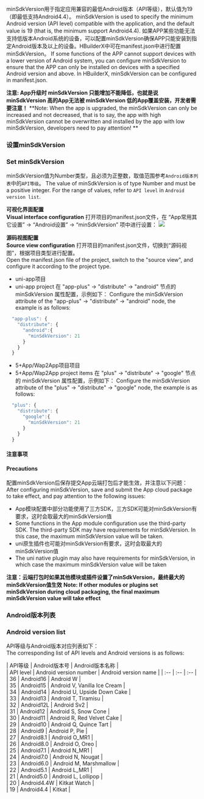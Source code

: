 minSdkVersion用于指定应用兼容的最低Android版本（API等级），默认值为19（即最低支持Android4.4）。
minSdkVersion is used to specify the minimum Android version (API level) compatible with the application, and the default value is 19 (that is, the minimum support Android4.4).
如果APP某些功能无法支持低版本Android系统的设备，可以配置minSdkVersion确保APP只能安装到指定Android版本及以上的设备。HBuilderX中可在manifest.json中进行配置minSdkVersion。
If some functions of the APP cannot support devices with a lower version of Android system, you can configure minSdkVersion to ensure that the APP can only be installed on devices with a specified Android version and above. In HBuilderX, minSdkVersion can be configured in manifest.json.

**️注意: App升级时 minSdkVersion 只能增加不能降低，也就是说 minSdkVersion 高的App无法被 minSdkVersion 低的App覆盖安装，开发者需要注意！**
**️Note: When the app is upgraded, the minSdkVersion can only be increased and not decreased, that is to say, the app with high minSdkVersion cannot be overwritten and installed by the app with low minSdkVersion, developers need to pay attention! **

### 设置minSdkVersion  
### Set minSdkVersion
minSdkVersion值为Number类型，且必须为正整数，取值范围参考`Android版本列表`中的`API等级`。
The value of minSdkVersion is of type Number and must be a positive integer. For the range of values, refer to `API level` in `Android version list`.

**可视化界面配置**  
**Visual interface configuration**
打开项目的manifest.json文件，在 “App常用其它设置” -> “Android设置” -> “minSdkVersion” 项中进行设置：
![](https://native-res.dcloud.net.cn/images/uniapp/others/minsdkversion.png)

**源码视图配置**  
**Source view configuration**
打开项目的manifest.json文件，切换到“源码视图”，根据项目类型进行配置。  
Open the manifest.json file of the project, switch to the "source view", and configure it according to the project type.


- uni-app项目  
- uni-app project
在 "app-plus" -> "distribute" -> "android" 节点的 minSdkVersion 属性配置，示例如下：
Configure the minSdkVersion attribute of the "app-plus" -> "distribute" -> "android" node, the example is as follows:
``` js
  "app-plus": {
    "distribute": {
      "android":{
        "minSdkVersion": 21
      }
    }
  }
```

- 5+App/Wap2App项目项目  
- 5+App/Wap2App project items
在 "plus" -> "distribute" -> "google" 节点的 minSdkVersion 属性配置，示例如下：
Configure the minSdkVersion attribute of the "plus" -> "distribute" -> "google" node, the example is as follows:
```javascript
  "plus": {
    "distribute": {
      "google":{
        "minSdkVersion": 21
      }
    }
  }
```

#### 注意事项  
#### Precautions  
配置minSdkVersion后保存提交App云端打包后才能生效，并注意以下问题：
After configuring minSdkVersion, save and submit the App cloud package to take effect, and pay attention to the following issues:
- App模块配置中部分功能使用了三方SDK，三方SDK可能对minSdkVersion有要求，这时会取最大的minSdkVersion值
- Some functions in the App module configuration use the third-party SDK. The third-party SDK may have requirements for minSdkVersion. In this case, the maximum minSdkVersion value will be taken.
- uni原生插件也可能对minSdkVersion有要求，这时会取最大的minSdkVersion值
- The uni native plugin may also have requirements for minSdkVersion, in which case the maximum minSdkVersion value will be taken

**注意：云端打包时如果其他模块或插件设置了minSdkVersion，最终最大的minSdkVersion值生效**
**Note: If other modules or plugins set minSdkVersion during cloud packaging, the final maximum minSdkVersion value will take effect**


### Android版本列表  
### Android version list
API等级与Android版本对应列表如下：  
The corresponding list of API levels and Android versions is as follows:

| API等级 | Android版本号 | Android版本名称 |  
| API level | Android version number | Android version name |
| :-- | :-- | :-- |  
| 36 | Android16 | Android W |  
| 35 | Android15 | Android V, Vanilla Ice Cream |  
| 34 | Android14 | Android U, Upside Down Cake |  
| 33 | Android13 | Android T, Tiramisu |  
| 32 | Android12L | Android Sv2 |  
| 31 | Android12 | Android S, Snow Cone |  
| 30 | Android11 | Android R, Red Velvet Cake |  
| 29 | Android10 | Android Q, Quince Tart |  
| 28 | Android9 | Android P, Pie |  
| 27 | Android8.1 | Android O_MR1 |  
| 26 | Android8.0 | Android O, Oreo |  
| 25 | Android7.1 | Android N_MR1 |  
| 24 | Android7.0 | Android N, Nougat |  
| 23 | Android6.0 | Android M, Marshmallow |  
| 22 | Android5.1 | Android L_MR1 |  
| 21 | Android5.0 | Android L, Lollipop |  
| 20 | Android4.4W | Kitkat Watch |  
| 19 | Android4.4 | Kitkat |  

